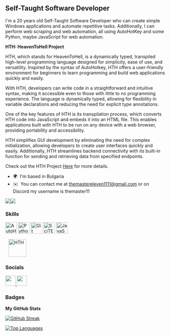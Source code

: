**Self-Taught Software Developer**
------------------

I'm a 20 years old Self-Taught Software Developer who can create simple Windows applications and automate repetitive tasks. Additionally, I can perform web scraping and web automation, all using AutoHotKey and some Python, maybe JavaScript for web automation.

**HTH: HeavenToHell Project**

HTH, which stands for HeavenToHell, is a dynamically typed, transpiled high-level programming language designed for simplicity, ease of use, and versatility. Inspired by the syntax of AutoHotkey, HTH offers a user-friendly environment for beginners to learn programming and build web applications quickly and easily.

With HTH, developers can write code in a straightforward and intuitive syntax, making it accessible even to those with little to no programming experience. The language is dynamically typed, allowing for flexibility in variable declarations and reducing the need for explicit type annotations.

One of the key features of HTH is its transpilation process, which converts HTH code into JavaScript and embeds it into an HTML file. This enables applications built with HTH to be run on any device with a web browser, providing portability and accessibility.

HTH simplifies GUI development by eliminating the need for complex initialization, allowing developers to create user interfaces quickly and easily. Additionally, HTH streamlines backend connectivity with its built-in function for sending and retrieving data from specified endpoints.

Check out the HTH Project [Here](https://github.com/TheMaster1127/HTH) for more details.



* 🌍  I'm based in Bulgaria
* ✉️  You can contact me at [themastereleven1111@gmail.com](mailto:themastereleven1111@gmail.com) or on Discord my username is themaster11

<a href="https://www.github.com/TheMaster1127" target="_blank" rel="noreferrer"><img
src="https://img.shields.io/github/followers/TheMaster1127?logo=github&style=for-the-badge&color=3382ed&labelColor=000000" /></a><a href="https://www.x.com/@TheMaster11_" target="_blank" rel="noreferrer"><img
src="https://img.shields.io/twitter/follow/@TheMaster11_?logo=twitter&style=for-the-badge&color=3382ed&labelColor=000000"
/></a>

### Skills


<p align="left">
  <a href="https://www.autohotkey.com/" target="_blank" rel="noreferrer"><img src="https://i.imgur.com/tjPOPhB.png" width="36" height="36" alt="AutoHotKey" /></a>
  <a href="https://www.python.org/" target="_blank" rel="noreferrer"><img src="https://raw.githubusercontent.com/danielcranney/readme-generator/main/public/icons/skills/python-colored.svg" width="36" height="36" alt="Python" /></a>
  <a href="https://git-scm.com/" target="_blank" rel="noreferrer"><img src="https://raw.githubusercontent.com/danielcranney/readme-generator/main/public/icons/skills/git-colored.svg" width="36" height="36" alt="Git" /></a>
  <a href="https://www.autohotkey.com/scite4ahk/" target="_blank" rel="noreferrer"><img src="https://files.wsnhapps.com/SciTE/SciTE4AutoHotkey.png" width="36" height="36" alt="SciTE for AutoHotkey" /></a>
  <a href="https://developer.mozilla.org/en-US/docs/Web/JavaScript" target="_blank" rel="noreferrer"><img src="https://raw.githubusercontent.com/danielcranney/readme-generator/main/public/icons/skills/javascript-colored.svg" width="36" height="36" alt="JavaScript" /></a>
  <div style="margin-left: 10px; margin-top: 10px;">
    <a href="https://github.com/TheMaster1127/HTH" target="_blank" rel="noreferrer"><img src="https://private-user-images.githubusercontent.com/134737935/305182938-1a0efe63-726e-49ca-a13c-d0ed627f2ea7.png?jwt=eyJhbGciOiJIUzI1NiIsInR5cCI6IkpXVCJ9.eyJpc3MiOiJnaXRodWIuY29tIiwiYXVkIjoicmF3LmdpdGh1YnVzZXJjb250ZW50LmNvbSIsImtleSI6ImtleTUiLCJleHAiOjE3MTM2NTkyODAsIm5iZiI6MTcxMzY1ODk4MCwicGF0aCI6Ii8xMzQ3Mzc5MzUvMzA1MTgyOTM4LTFhMGVmZTYzLTcyNmUtNDljYS1hMTNjLWQwZWQ2MjdmMmVhNy5wbmc_WC1BbXotQWxnb3JpdGhtPUFXUzQtSE1BQy1TSEEyNTYmWC1BbXotQ3JlZGVudGlhbD1BS0lBVkNPRFlMU0E1M1BRSzRaQSUyRjIwMjQwNDIxJTJGdXMtZWFzdC0xJTJGczMlMkZhd3M0X3JlcXVlc3QmWC1BbXotRGF0ZT0yMDI0MDQyMVQwMDIzMDBaJlgtQW16LUV4cGlyZXM9MzAwJlgtQW16LVNpZ25hdHVyZT1hODRhZjU2MGJiMjAwM2FlYjliNTczOWE4NzAzN2M5M2NjOTk0NTMxYjljN2E0OTdhYjMxMThjMjY4MWYzNzI2JlgtQW16LVNpZ25lZEhlYWRlcnM9aG9zdCZhY3Rvcl9pZD0wJmtleV9pZD0wJnJlcG9faWQ9MCJ9.dh4u4WgfhyI84F7ZxZSaPhkvHUIqBUIVYF35mihkaJ0" width="56" height="56" alt="HTH" /></a>
  </div>
</p>







### Socials

<p align="left"> <a href="https://www.github.com/TheMaster1127" target="_blank" rel="noreferrer"> <picture> <source media="(prefers-color-scheme: dark)" srcset="https://raw.githubusercontent.com/danielcranney/readme-generator/main/public/icons/socials/github-dark.svg" /> <source media="(prefers-color-scheme: light)" srcset="https://raw.githubusercontent.com/danielcranney/readme-generator/main/public/icons/socials/github.svg" /> <img src="https://raw.githubusercontent.com/danielcranney/readme-generator/main/public/icons/socials/github.svg" width="32" height="32" /> </picture> </a> <a href="https://www.x.com/@TheMaster11_" target="_blank" rel="noreferrer"> <picture> <source media="(prefers-color-scheme: dark)" srcset="https://raw.githubusercontent.com/danielcranney/readme-generator/main/public/icons/socials/twitter-dark.svg" /> <source media="(prefers-color-scheme: light)" srcset="https://raw.githubusercontent.com/danielcranney/readme-generator/main/public/icons/socials/twitter.svg" /> <img src="https://raw.githubusercontent.com/danielcranney/readme-generator/main/public/icons/socials/twitter.svg" width="32" height="32" /> </picture> </a></p>

### Badges


<b>My GitHub Stats</b>

[![GitHub Streak](https://streak-stats.demolab.com/?user=TheMaster1127&theme=dark)](https://git.io/streak-stats)

<a href="https://github.com/TheMaster1127" align="left"><img src="https://github-readme-stats.vercel.app/api/top-langs/?username=TheMaster1127&langs_count=10&title_color=FFA500&text_color=ffffff&icon_color=FFA500&bg_color=1A1B27&hide_border=true&locale=en&custom_title=Top%20Languages" alt="Top Languages" /></a>
